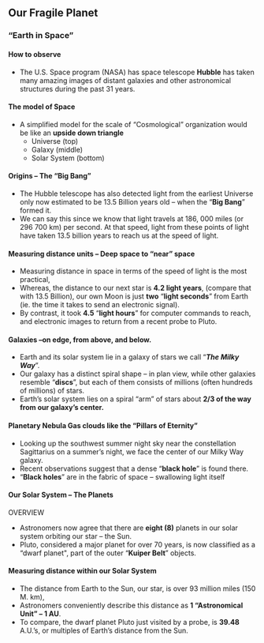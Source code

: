 ## Our Fragile Planet
### “Earth in Space”

#### How to observe
- The U.S. Space program (NASA) has space telescope **Hubble** has taken many amazing images of distant galaxies and other astronomical structures during the past 31 years.
#### The model of Space
- A simplified model for the scale of “Cosmological” organization would be like an **upside down triangle**
	- Universe (top)
	- Galaxy (middle)
	- Solar System (bottom)
#### Origins – The “Big Bang”
- The Hubble telescope has also detected light from the earliest Universe only now estimated to be 13.5 Billion years old – when the “**Big Bang**” formed it.
- We can say this since we know that light travels at 186, 000 miles (or 296 700 km) per second. At that speed, light from these points of light have taken 13.5 billion years to reach us at the speed of light.
#### Measuring distance units – Deep space to “near” space
- Measuring distance in space in terms of the speed of light is the most practical,
- Whereas, the distance to our next star is **4.2 light years**, (compare that with 13.5 Billion),     our own Moon is just **two** “**light seconds**” from Earth (ie. the time it takes to send an electronic signal).
- By contrast, it took **4.5** “**light hours**” for computer commands to reach, and electronic images to return from a recent probe to Pluto.
#### Galaxies –on edge, from above, and below.
- Earth and its solar system lie in a galaxy of stars we call “***The Milky Way***”.
- Our galaxy has a distinct spiral shape – in plan view, while other galaxies resemble “**discs**”, but each of them consists of millions (often hundreds of millions) of stars.
- Earth’s solar system lies on a spiral “arm” of stars about **2/3 of the way from our galaxy’s center.**
#### Planetary Nebula Gas clouds like the “Pillars of Eternity”
- Looking up the southwest summer night sky near the constellation Sagittarius on a summer’s night, we face the center of our Milky Way galaxy.
- Recent observations suggest that a dense “**black hole**” is found there.
- “**Black holes**” are in the fabric of space – swallowing light itself
#### Our Solar System – The Planets  
OVERVIEW
- Astronomers now agree that there are **eight (8)** planets in our solar system orbiting our star – the Sun.
- Pluto, considered a major planet for over 70 years, is now classified as a “dwarf planet", part of the outer “**Kuiper Belt**” objects.
#### Measuring distance within our Solar System
- The distance from Earth to the Sun, our star, is over 93 million miles (150 M. km),
- Astronomers conveniently describe this distance as **1 “Astronomical Unit” – 1 AU**.
- To compare, the dwarf planet Pluto just visited by a probe, is **39.48** A.U.’s, or multiples of Earth’s distance from the Sun.

